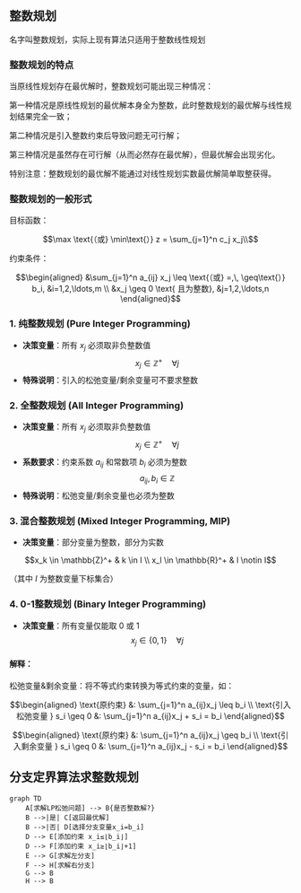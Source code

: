 ## 整数规划
名字叫整数规划，实际上现有算法只适用于整数线性规划

### 整数规划的特点

当原线性规划存在最优解时，整数规划可能出现三种情况：

第一种情况是原线性规划的最优解本身全为整数，此时整数规划的最优解与线性规划结果完全一致；

第二种情况是引入整数约束后导致问题无可行解；

第三种情况是虽然存在可行解（从而必然存在最优解），但最优解会出现劣化。

特别注意：整数规划的最优解不能通过对线性规划实数最优解简单取整获得。

### 整数规划的一般形式

目标函数：
```math
\max \text{（或} \min\text{）} z = \sum_{j=1}^n c_j x_j\\
```

约束条件：
```math
\begin{aligned}
&\sum_{j=1}^n a_{ij} x_j \leq \text{（或} =,\, \geq\text{）} b_i, &i=1,2,\ldots,m \\
&x_j \geq 0 \text{ 且为整数}, &j=1,2,\ldots,n
\end{aligned}
```

### 1. 纯整数规划 (Pure Integer Programming)
- **决策变量**：所有 $x_j$ 必须取非负整数值  
  $$x_j \in \mathbb{Z}^+ \quad \forall j$$
- **特殊说明**：引入的松弛变量/剩余变量可不要求整数

### 2. 全整数规划 (All Integer Programming)
- **决策变量**：所有 $x_j$ 必须取非负整数值  
  $$x_j \in \mathbb{Z}^+ \quad \forall j$$
- **系数要求**：约束系数 $a_{ij}$ 和常数项 $b_i$ 必须为整数  
  $$a_{ij}, b_i \in \mathbb{Z}$$
- **特殊说明**：松弛变量/剩余变量也必须为整数

### 3. 混合整数规划 (Mixed Integer Programming, MIP)
- **决策变量**：部分变量为整数，部分为实数
```math
x_k \in \mathbb{Z}^+ & k \in I \\
x_l \in \mathbb{R}^+ & l \notin I
```
  （其中 $I$ 为整数变量下标集合）

### 4. 0-1整数规划 (Binary Integer Programming)
- **决策变量**：所有变量仅能取 0 或 1  
  $$x_j \in \{0,1\} \quad \forall j$$


#### 解释：
松弛变量&剩余变量：将不等式约束转换为等式约束的变量，如：

```math
\begin{aligned}
\text{原约束} &: \sum_{j=1}^n a_{ij}x_j \leq b_i \\
\text{引入松弛变量 } s_i \geq 0 &: \sum_{j=1}^n a_{ij}x_j + s_i = b_i
\end{aligned}
```

```math
\begin{aligned}
\text{原约束} &: \sum_{j=1}^n a_{ij}x_j \geq b_i \\
\text{引入剩余变量 } s_i \geq 0 &: \sum_{j=1}^n a_{ij}x_j - s_i = b_i
\end{aligned}
```


## 分支定界算法求整数规划

```mermaid
graph TD
    A[求解LP松弛问题] --> B{是否整数解?}
    B -->|是| C[返回最优解]
    B -->|否| D[选择分支变量x_i=b_i]
    D --> E[添加约束 x_i≤⌊b_i⌋]
    D --> F[添加约束 x_i≥⌊b_i⌋+1]
    E --> G[求解左分支]
    F --> H[求解右分支]
    G --> B
    H --> B
```

